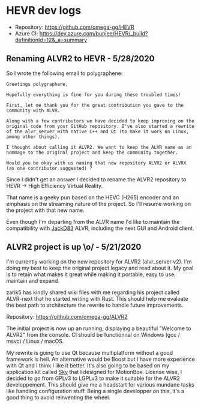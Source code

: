 # HEVR dev logs

- Repository: https://github.com/omega-gg/HEVR
- Azure CI: https://dev.azure.com/bunjee/HEVR/_build?definitionId=12&_a=summary

## Renaming ALVR2 to HEVR - 5/28/2020
So I wrote the following email to polygraphene:

    Greetings polygraphene,

    Hopefully everything is fine for you during these troubled times!

    First, let me thank you for the great contribution you gave to the community with ALVR.

    Along with a few contributors we have decided to keep improving on the original code from your GitHub repository. I've also started a rewrite of the alvr_server with native C++ and Qt (to make it work on Linux, among other things).

    I thought about calling it ALVR2. We want to keep the ALVR name as an hommage to the original project and keep the community together.

    Would you be okay with us naming that new repository ALVR2 or ALVRX (as one contributor suggested) ?

Since I didn't get an answer I decided to rename the ALVR2 repository to HEVR -> High Efficiency Virtual Reality.

That name is a geeky pun based on the HEVC (H265) encoder and an emphasis on the streaming nature of the project.
So I'll resume working on the project with that new name.

Even though I'm departing from the ALVR name I'd like to maintain the compatibility with [JackD83](https://github.com/JackD83) ALVR, including the next GUI and Android client.

## ALVR2 project is up \o/ - 5/21/2020
I'm currently working on the new repository for ALVR2 (alvr_server v2).
I'm doing my best to keep the original project legacy and read about it.
My goal is to retain what makes it great while making it portable, easy to use, maintain and expand.

zarik5 has kindly shared wiki files with me regarding his project called ALVR-next that he started writing with Rust.
This should help me evaluate the best path to architecture the rewrite to handle future improvements.

Repository: https://github.com/omega-gg/ALVR2

The initial project is now up an running, displaying a beautiful "Welcome to ALVR2" from the console.
CI should be functionnal on Windows (gcc / msvc) / Linux / macOS.

My rewrite is going to use Qt because multiplatform without a good framework is hell.
An alternative would be Boost but I have more experience with Qt and I think I like it better.
It's also going to be based on my application kit called [Sky](http://omega.gg/Sky) that I designed for MotionBox.
License wise, I decided to go from GPLv3 to LGPLv3 to make it suitable for the ALVR2 developpement.
This should give me a headstart for various mundane tasks like handling configuration stuff.
Being a single developper on this, it's a good thing to avoid reinventing the wheel.
